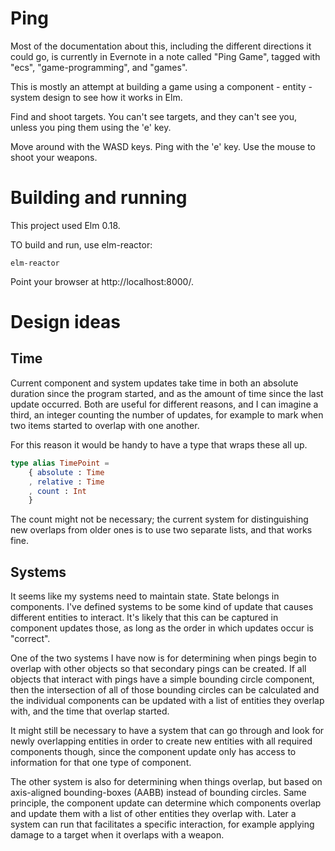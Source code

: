 # Ping

Most of the documentation about this, including the different directions it
could go, is currently in Evernote in a note called "Ping Game", tagged with
"ecs", "game-programming", and "games".

This is mostly an attempt at building a game using a component - entity - system
design to see how it works in Elm.

Find and shoot targets. You can't see targets, and they can't see you, unless
you ping them using the 'e' key.

Move around with the WASD keys. Ping with the 'e' key. Use the mouse to shoot
your weapons.

# Building and running

This project used Elm 0.18.

TO build and run, use elm-reactor:
```
elm-reactor
```

Point your browser at http://localhost:8000/.

# Design ideas
## Time
Current component and system updates take time in both an absolute duration
since the program started, and as the amount of time since the last update
occurred. Both are useful for different reasons, and I can imagine a third, an
integer counting the number of updates, for example to mark when two items
started to overlap with one another.

For this reason it would be handy to have a type that wraps these all up.

```elm
type alias TimePoint =
    { absolute : Time
    , relative : Time
    , count : Int
    }
```

The count might not be necessary; the current system for distinguishing new
overlaps from older ones is to use two separate lists, and that works fine.

## Systems
It seems like my systems need to maintain state. State belongs in components.
I've defined systems to be some kind of update that causes different entities to
interact. It's likely that this can be captured in component updates those, as
long as the order in which updates occur is "correct".

One of the two systems I have now is for determining when pings begin to overlap
with other objects so that secondary pings can be created. If all objects that
interact with pings have a simple bounding circle component, then the
intersection of all of those bounding circles can be calculated and the
individual components can be updated with a list of entities they overlap with,
and the time that overlap started.

It might still be necessary to have a system that can go through and look for
newly overlapping entities in order to create new entities with all required
components though, since the component update only has access to information for
that one type of component.

The other system is also for determining when things overlap, but based on
axis-aligned bounding-boxes (AABB) instead of bounding circles. Same principle,
the component update can determine which components overlap and update them with
a list of other entities they overlap with. Later a system can run that
facilitates a specific interaction, for example applying damage to a target when
it overlaps with a weapon.
